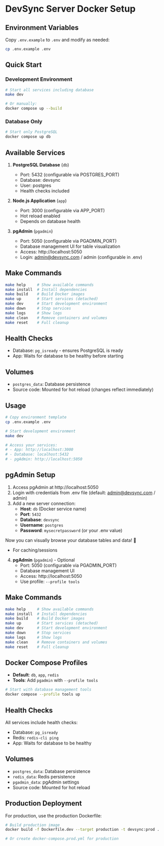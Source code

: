 # DevSync Server Docker Setup

## Environment Variables

Copy `.env.example` to `.env` and modify as needed:

```bash
cp .env.example .env
```

## Quick Start

### Development Environment

```bash
# Start all services including database
make dev

# Or manually:
docker compose up --build
```

### Database Only

```bash
# Start only PostgreSQL
docker compose up db
```

## Available Services

1. **PostgreSQL Database** (`db`)

   - Port: 5432 (configurable via POSTGRES_PORT)
   - Database: devsync
   - User: postgres
   - Health checks included

2. **Node.js Application** (`app`)

   - Port: 3000 (configurable via APP_PORT)
   - Hot reload enabled
   - Depends on database health

3. **pgAdmin** (`pgadmin`)
   - Port: 5050 (configurable via PGADMIN_PORT)
   - Database management UI for table visualization
   - Access: http://localhost:5050
   - Login: admin@devsync.com / admin (configurable in .env)

## Make Commands

```bash
make help     # Show available commands
make install  # Install dependencies
make build    # Build Docker images
make up       # Start services (detached)
make dev      # Start development environment
make down     # Stop services
make logs     # Show logs
make clean    # Remove containers and volumes
make reset    # Full cleanup
```

## Health Checks

- Database: `pg_isready` - ensures PostgreSQL is ready
- App: Waits for database to be healthy before starting

## Volumes

- `postgres_data`: Database persistence
- Source code: Mounted for hot reload (changes reflect immediately)

## Usage

```bash
# Copy environment template
cp .env.example .env

# Start development environment
make dev

# Access your services:
# - App: http://localhost:3000
# - Database: localhost:5432
# - pgAdmin: http://localhost:5050
```

## pgAdmin Setup

1. Access pgAdmin at http://localhost:5050
2. Login with credentials from .env file (default: admin@devsync.com / admin)
3. Add a new server connection:
   - **Host**: `db` (Docker service name)
   - **Port**: `5432`
   - **Database**: `devsync`
   - **Username**: `postgres`
   - **Password**: `mysecretpassword` (or your .env value)

Now you can visually browse your database tables and data! 🎉

- For caching/sessions

4. **pgAdmin** (`pgadmin`) - Optional
   - Port: 5050 (configurable via PGADMIN_PORT)
   - Database management UI
   - Access: http://localhost:5050
   - Use profile: `--profile tools`

## Make Commands

```bash
make help     # Show available commands
make install  # Install dependencies
make build    # Build Docker images
make up       # Start services (detached)
make dev      # Start development environment
make down     # Stop services
make logs     # Show logs
make clean    # Remove containers and volumes
make reset    # Full cleanup
```

## Docker Compose Profiles

- **Default**: `db`, `app`, `redis`
- **Tools**: Add `pgadmin` with `--profile tools`

```bash
# Start with database management tools
docker compose --profile tools up
```

## Health Checks

All services include health checks:

- Database: `pg_isready`
- Redis: `redis-cli ping`
- App: Waits for database to be healthy

## Volumes

- `postgres_data`: Database persistence
- `redis_data`: Redis persistence
- `pgadmin_data`: pgAdmin settings
- Source code: Mounted for hot reload

## Production Deployment

For production, use the production Dockerfile:

```bash
# Build production image
docker build -f Dockerfile.dev --target production -t devsync:prod .

# Or create docker-compose.prod.yml for production
```
